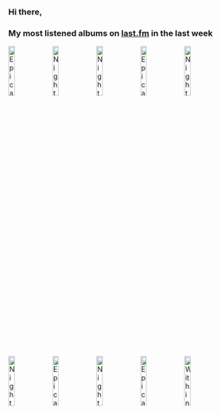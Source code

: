 ### Hi there, 

### My most listened albums on [last.fm](https://www.last.fm/user/jfdesignnet) in the last week

[<img src='https://lastfm.freetls.fastly.net/i/u/300x300/0082ac9c1b679ba3c5fd092de7d041b9.jpg' width='16%' height='16%' alt='Epica - Consign to Oblivion (Expanded Edition)'>](https://www.last.fm/music/epica/consign%2bto%2boblivion%2b%2528expanded%2bedition%2529)&nbsp;
[<img src='https://lastfm.freetls.fastly.net/i/u/300x300/11590b7e0b2b1cf780334cfb6f2682af.png' width='16%' height='16%' alt='Nightwish - Yesterwynde'>](https://www.last.fm/music/nightwish/yesterwynde)&nbsp;
[<img src='https://lastfm.freetls.fastly.net/i/u/300x300/49035cb6be46c336ca2c301ea07903a7.png' width='16%' height='16%' alt='Nightwish - Decades'>](https://www.last.fm/music/nightwish/decades)&nbsp;
[<img src='https://lastfm.freetls.fastly.net/i/u/300x300/2d3a1f3018a74acdca1341a9903c4007.png' width='16%' height='16%' alt='Epica - The Phantom Agony (Expanded Edition)'>](https://www.last.fm/music/epica/the%2bphantom%2bagony%2b%2528expanded%2bedition%2529)&nbsp;
[<img src='https://lastfm.freetls.fastly.net/i/u/300x300/d55f0b4a7aa04d457b479c440a164d25.jpg' width='16%' height='16%' alt='Nightwish - Once'>](https://www.last.fm/music/nightwish/once)&nbsp;
<br>
[<img src='https://lastfm.freetls.fastly.net/i/u/300x300/43a71f7a691af2e0652f720fce8862d3.jpg' width='16%' height='16%' alt='Nightwish - Dark Passion Play (Special Deluxe Edition)'>](https://www.last.fm/music/nightwish/dark%2bpassion%2bplay%2b%2528special%2bdeluxe%2bedition%2529)&nbsp;
[<img src='https://lastfm.freetls.fastly.net/i/u/300x300/797952b38d240aaddfb64e064e7b5ef4.jpg' width='16%' height='16%' alt='Epica - The Holographic Principle'>](https://www.last.fm/music/epica/the%2bholographic%2bprinciple)&nbsp;
[<img src='https://lastfm.freetls.fastly.net/i/u/300x300/84d08ba97fe44de6cd24cb7c0826fc1d.png' width='16%' height='16%' alt='Nightwish - Highest Hopes-The Best Of Nightwish'>](https://www.last.fm/music/nightwish/highest%2bhopes-the%2bbest%2bof%2bnightwish)&nbsp;
[<img src='https://lastfm.freetls.fastly.net/i/u/300x300/4cd13f2ea6c2463cc63b805770add078.png' width='16%' height='16%' alt='Epica - Design Your Universe'>](https://www.last.fm/music/epica/design%2byour%2buniverse)&nbsp;
[<img src='https://lastfm.freetls.fastly.net/i/u/300x300/3b21495764846227e3e05cf09deffbb0.jpg' width='16%' height='16%' alt='Within Temptation - Resist (Extended Deluxe)'>](https://www.last.fm/music/within%2btemptation/resist%2b%2528extended%2bdeluxe%2529)&nbsp;
<br>
